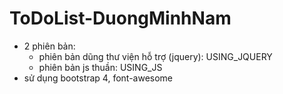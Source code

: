 # ToDoList-DuongMinhNam
- 2 phiên bản:
  <ul> 
    <li>phiên bản dũng thư viện hỗ  trợ (jquery): USING_JQUERY 
    <li> phiên bản js thuần: USING_JS
  </ul>
- sử dụng bootstrap 4, font-awesome
